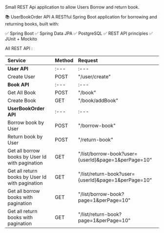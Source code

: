 Small REST Api application to allow Users Borrow and return book.

📚 UserBookOrder API
A RESTful Spring Boot application for borrowing and returning books, built with:

✅ Spring Boot
✅ Spring Data JPA
✅ PostgreSQL
✅ REST API principles
✅ JUnit + Mockito

All REST API : 

| Service                                         | Method | Request                                             |
| :---                                            | :---   | :---                                                |
| **User API**                                    | :---   | :---                                                |
| Create User                                     | POST   |  "/user/create"                                     |
| **Book API**                                    | :---   | :---                                                |
| Get All Book                                    | POST   |  "/book"                                            |
| Create Book                                     | GET    |  "/book/addBook"                                    |
| **UserBookOrder API**                           | :---   | :---                                                |
| Borrow book by User                             | POST   | "/borrow-book"                                      |
| Return book by User                             | POST   | "/return-book"                                      |
| Get all borrow books by User Id with pagination | GET    | "/list/borrow-book?user={userId}&page=1&perPage=10" |
| Get all return books by User Id with pagination | GET    | "/list/return-book?user={userId}&page=1&perPage=10" |
| Get all borrow books with pagination            | GET    | "/list/borrow-book?page=1&perPage=10"               |
| Get all return books with pagination            | GET    | "/list/return-book?page=1&perPage=10"               |
